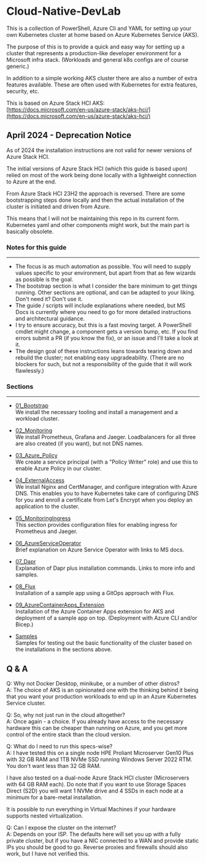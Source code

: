 # Cloud-Native-DevLab

This is a collection of PowerShell, Azure Cli and YAML for setting up your own Kubernetes cluster at home based on Azure Kubernetes Service (AKS).

The purpose of this is to provide a quick and easy way for setting up a cluster that represents a production-like developer environment for a Microsoft infra stack. (Workloads and general k8s configs are of course generic.)

In addition to a simple working AKS cluster there are also a number of extra features available. These are often used with Kubernetes for extra features, security, etc.

This is based on Azure Stack HCI AKS:  
[https://docs.microsoft.com/en-us/azure-stack/aks-hci/](https://docs.microsoft.com/en-us/azure-stack/aks-hci/)  

## April 2024 - Deprecation Notice
As of 2024 the installation instructions are not valid for newer versions of Azure Stack HCI.

The initial versions of Azure Stack HCI (which this guide is based upon) relied on most of the work being done locally with a lightweight connection to Azure at the end.

From Azure Stack HCI 23H2 the approach is reversed. There are some bootstrapping steps done locally and then the actual installation of the cluster is initiated and driven from Azure.

This means that I will not be maintaining this repo in its current form. Kubernetes yaml and other components might work, but the main part is basically obsolete.

### Notes for this guide  
-----------
*  The focus is as much automation as possible. You will need to supply values specific to your environment, but apart from that as few wizards as possible is the goal.
* The bootstrap section is what I consider the bare minimum to get things running. Other sections are optional, and can be adapted to your liking. Don't need it? Don't use it.
* The guide / scripts will include explanations where needed, but MS Docs is currently where you need to go for more detailed instructions and architectural guidance.
* I try to ensure accuracy, but this is a fast moving target. A PowerShell cmdlet might change, a component gets a version bump, etc. If you find errors submit a PR (if you know the fix), or an issue and I'll take a look at it.
* The design goal of these instructions leans towards tearing down and rebuild the cluster; not enabling easy upgradeability. (There are no blockers for such, but not a responsibility of the guide that it will work flawlessly.)

### Sections  
-----------
- [01_Bootstrap](/01_Bootstrap/ "Bootstrap")  
We install the necessary tooling and install a management and a workload cluster.

- [02_Monitoring](/02_Monitoring/ "Monitoring")  
We install Prometheus, Grafana and Jaeger. Loadbalancers for all three are also created (if you want), but not DNS names.

- [03_Azure_Policy](/03_Azure_Policy/ "Azure Policy")  
We create a service principal (with a "Policy Writer" role) and use this to enable Azure Policy in our cluster.

- [04_ExternalAccess](/04_ExternalAccess/ "External Access")  
We install Nginx and CertManager, and configure integration with Azure DNS. This enables you to have Kubernetes take care of configuring DNS for you and enroll a certificate from Let's Encrypt when you deploy an application to the cluster.

- [05_MonitoringIngress](/05_MonitoringIngress/ "Monitoring Ingress")  
This section provides configuration files for enabling ingress for Prometheus and Jaeger.

- [06_AzureServiceOperator](/06_AzureServiceOperator/ "Azure Service Operator")  
Brief explanation on Azure Service Operator with links to MS docs.

- [07_Dapr](/07_Dapr/ "Dapr")  
Explanation of Dapr plus installation commands. Links to more info and samples.

- [08_Flux](/08_Flux/ "Flux")  
Installation of a sample app using a GitOps approach with Flux.

- [09_AzureContainerApps_Extension](/09_AzureContainerApps_Extension/ "Azure Container Apps")  
Installation of the Azure Container Apps extension for AKS and deployment of a sample app on top. (Deployment with Azure CLI and/or Bicep.)

- [Samples](/Samples/ "Samples")  
Samples for testing out the basic functionality of the cluster based on the installations in the sections above.

## Q & A
Q: Why not Docker Desktop, minikube, or a number of other distros?  
A: The choice of AKS is an opinionated one with the thinking behind it being that you want your production workloads to end up in an Azure Kubernetes Service cluster.

Q: So, why not just run in the cloud altogether?  
A: Once again - a choice. If you already have access to the necessary hardware this can be cheaper than running on Azure, and you get more control of the entire stack than the cloud version.

Q: What do I need to run this specs-wise?  
A: I have tested this on a single node HPE Proliant Microserver Gen10 Plus with 32 GB RAM and 1TB NVMe SSD running Windows Server 2022 RTM. You don't want less than 32 GB RAM.

I have also tested on a dual-node Azure Stack HCI cluster (Microservers with 64 GB RAM each). Do note that if you want to use Storage Spaces Direct (S2D) you will want 1 NVMe drive and 4 SSDs in each node at a minimum for a bare-metal installation.

It is possible to run everything in Virtual Machines if your hardware supports nested virtualization.

Q: Can I expose the cluster on the internet?  
A: Depends on your ISP. The defaults here will set you up with a fully private cluster, but if you have a NIC connected to a WAN and provide static IPs you should be good to go. Reverse proxies and firewalls should also work, but I have not verified this.